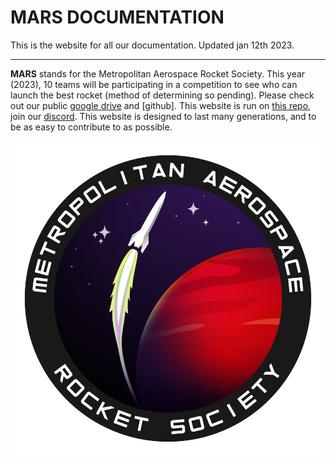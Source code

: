 # MARS DOCUMENTATION

This is the website for all our documentation. Updated jan 12th 2023.

---

**MARS** stands for the Metropolitan Aerospace Rocket Society. This year (2023), 10 teams will be participating in a competition to see who can launch the best rocket (method of determining so pending). Please check out our public [google drive] and [github]. This website is run on [this repo], join our [discord]. This website is designed to last many generations, and to be as easy to contribute to as possible.

[google drive]: https://drive.google.com/drive/folders/1su8x4vkgnDxWnVwPmmk2WvCllnf5fLLx?usp=sharing

[git hub]: https://github.com/zeulewan/avionics_code

[this repo]: https://github.com/zeulewan/marswebsite

[discord]: https://discord.gg/BaQZkd2TKj

<div class="image-container">
<a href="https://www.linkedin.com/in/harakhmehta/"><img src="img/logo.png" /></a>
</div>
<!---
<div class="text-center">
<a href="getting-started/" class="btn btn-primary" role="button">Getting Started</a>
<a href="user-guide/" class="btn btn-primary" role="button">User Guide</a>
</div>
-->
<!---
<div class="jumbotron">
<h2 class="display-4 text-center">Helpers</h2>
-->
<!---
<div class="row">
  <div class="col-sm-6">
    <div class="card">
      <div class="card-body">
          <article>
            <header>
              <h2><a href="https://nikolaisydorenko.com/">Nikolai<br />
              Sydorenko</a></h2>
            </header>
            <a href="https://nikolaisydorenko.com/"><img src="img/portraits/kolya.jpg" alt="" /></a>
            <p>My name is Nikolai. I am a third year aerospace engineering student specializing in spacecraft stream. My main mission in this team is to promote rocketry for all enthusiasts and create the best learning environment for everyone to educate people how to design and manufacture your own model rocket. </p>
          </article>
      </div>
    </div>
  </div>
  <div class="col-sm-6">
    <div class="card">
      <div class="card-body">
        <article>
          <header>
            <h2><a href="https://zeul.ca/">Zeul<br />
            Mordasiewicz</a></h2>
          </header>
          <a href="https://zeul.ca/"><img src="img/portraits/zeul.jpg" alt="" /></a>
          <p>Hi I'm Zeul. Here's a picture of me and my dog trudy even though shes not looking at the camera it was the only photo I got of us in the camping chairs.</p>
        </article>
      </div>
    </div>
  </div>
</div>

<div class="row">
  <div class="col-sm-6">
    <div class="card">
      <div class="card-body">
        <article>
          <header>
            <h2><a href="https://www.linkedin.com/in/bao-tran-aero/">Bao<br>
            Tran</a></h2>
          </header>
          <a href="https://www.linkedin.com/in/bao-tran-aero/"><img src="img/portraits/bao.jpg" alt="" /></a>
          <p>Hey everyone! My name is Bao Tran and I’m a helper for MARS! As a third year aerospace engineer student, my goal is teach you guys how to simulate, design and manufacture your very own rocket! I want to teach the next generation of aerospace engineers so you can give everyone a better future (PS. Join MetRocketry as well!)</p>
        </article>
      </div>
    </div>
  </div>
  <div class="col-sm-6">
    <div class="card">
      <div class="card-body">
        <article>
          <header>
            <h2><a href="https://www.linkedin.com/in/bao-tran-aero/">Oscar<br>
            Oscarson</a></h2>
          </header>
          <p>Hi I'm Oscar</p>
        </article>
      </div>
    </div>
  </div>
<</div>
</div> 
-->